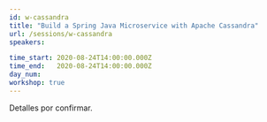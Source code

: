 ```yaml
---
id: w-cassandra
title: "Build a Spring Java Microservice with Apache Cassandra"
url: /sessions/w-cassandra
speakers:

time_start: 2020-08-24T14:00:00.000Z
time_end:   2020-08-24T14:00:00.000Z
day_num: 
workshop: true
---
```


Detalles por confirmar.